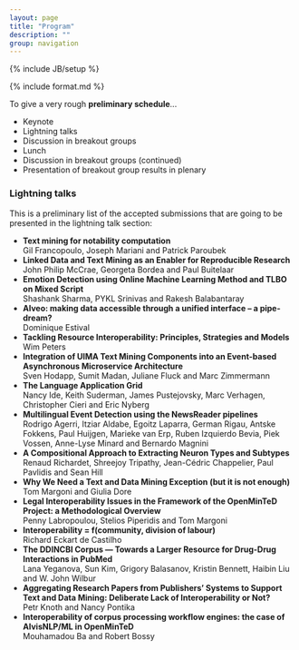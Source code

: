```yaml
---
layout: page
title: "Program"
description: ""
group: navigation
---
```

{% include JB/setup %}

{% include format.md %}

To give a very rough __preliminary schedule__...

* Keynote
* Lightning talks
* Discussion in breakout groups
* Lunch
* Discussion in breakout groups (continued)
* Presentation of breakout group results in plenary

### Lightning talks

This is a preliminary list of the accepted submissions that are going to be presented in the lightning talk section:

* **Text mining for notability computation** <br/> Gil Francopoulo, Joseph Mariani and Patrick Paroubek
* **Linked Data and Text Mining as an Enabler for Reproducible Research**  <br/> John Philip McCrae, Georgeta Bordea and Paul Buitelaar
* **Emotion Detection using Online Machine Learning Method and TLBO on Mixed Script** <br/> Shashank Sharma, PYKL Srinivas and Rakesh Balabantaray
* **Alveo: making data accessible through a unified interface – a pipe-dream?** <br/> Dominique Estival
* **Tackling Resource Interoperability: Principles, Strategies and Models** <br/> Wim Peters
* **Integration of UIMA Text Mining Components into an Event-based Asynchronous Microservice Architecture** <br/> Sven Hodapp, Sumit Madan, Juliane Fluck and Marc Zimmermann 
* **The Language Application Grid** <br/> Nancy Ide, Keith Suderman, James Pustejovsky, Marc Verhagen, Christopher Cieri and Eric Nyberg 
* **Multilingual Event Detection using the NewsReader pipelines** <br/> Rodrigo Agerri, Itziar Aldabe, Egoitz Laparra, German Rigau, Antske Fokkens, Paul Huijgen, Marieke van Erp, Ruben Izquierdo Bevia, Piek Vossen, Anne-Lyse Minard and Bernardo Magnini 
* **A Compositional Approach to Extracting Neuron Types and Subtypes** <br/> Renaud Richardet, Shreejoy Tripathy, Jean-Cédric Chappelier, Paul Pavlidis and Sean Hill 
* **Why We Need a Text and Data Mining Exception (but it is not enough)** <br/> Tom Margoni and Giulia Dore
* **Legal Interoperability Issues in the Framework of the OpenMinTeD Project: a Methodological Overview** <br/> Penny Labropoulou, Stelios Piperidis and Tom Margoni
* **Interoperability = f(community, division of labour)** <br/> Richard Eckart de Castilho
* **The DDINCBI Corpus — Towards a Larger Resource for Drug-Drug Interactions in PubMed** <br/> Lana Yeganova, Sun Kim, Grigory Balasanov, Kristin Bennett, Haibin Liu and W. John Wilbur 
* **Aggregating Research Papers from Publishers’ Systems to Support Text and Data Mining: Deliberate Lack of Interoperability or Not?** <br/> Petr Knoth and Nancy Pontika
* **Interoperability of corpus processing workflow engines: the case of AlvisNLP/ML in OpenMinTeD** <br/> Mouhamadou Ba and Robert Bossy

